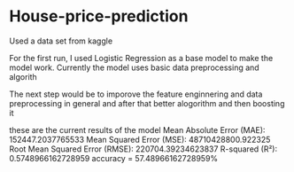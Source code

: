 # House-price-prediction
Used a data set from kaggle

For the first run, I used Logistic Regression as a base model to make the model work.
Currently the model uses basic data preprocessing and algorith

The next step would be to imporove the feature enginnering and data preprocessing in general and after that better alogorithm and then boosting it 

these are the current results of the model
Mean Absolute Error (MAE): 152447.2037765533
Mean Squared Error (MSE): 48710428800.922325
Root Mean Squared Error (RMSE): 220704.39234623837
R-squared (R²): 0.5748966162728959
accuracy = 57.48966162728959%
